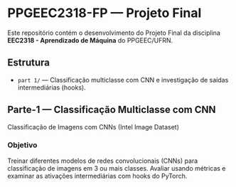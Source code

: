 # PPGEEC2318-FP — Projeto Final

Este repositório contém o desenvolvimento do Projeto Final da disciplina **EEC2318 - Aprendizado de Máquina** do PPGEEC/UFRN.

## Estrutura

- `part 1/` — Classificação multiclasse com CNN e investigação de saídas intermediárias (hooks).

## Parte-1 — Classificação Multiclasse com CNN
Classificação de Imagens com CNNs (Intel Image Dataset)

### Objetivo

Treinar diferentes modelos de redes convolucionais (CNNs) para classificação de imagens em 3 ou mais classes. Avaliar usando métricas e examinar as ativações intermediárias com hooks do PyTorch.
